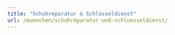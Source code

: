 ```yaml
---
title: "Schuhreparatur & Schlüsseldienst"
url: /muenchen/schuhreparatur-und-schluesseldienst/
---
```

